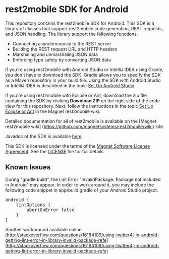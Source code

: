 # rest2mobile SDK for Android

This repository contains the rest2mobile SDK for Android. This SDK is a library of classes that support rest2mobile code generation, REST requests, and JSON handling. The library support the following functions: 
- Connecting asynchronously to the REST server
- Building the REST request URL and HTTP headers
- Marshaling and unmarshaling JSON data
- Enforcing type safety by converting JSON data

If you're using rest2mobile with Android Studio or IntelliJ IDEA using Gradle, you don't have to download the SDK. Gradle allows you to specify the SDK as a Maven repository in your build file. Using the SDK with Android Studio or IntelliJ IDEA is described in the topic [Set Up Android Studio](https://github.com/magnetsystems/rest2mobile/wiki/rest2mobile-setup-studio).

If you're using rest2mobile with Eclipse or Ant, download the zip file containing the SDK by clicking **Download ZIP** on the right side of the code view for this repository. Next, follow the instructions in the topic 
[Set Up Eclipse or Ant](https://github.com/magnetsystems/rest2mobile/wiki/rest2mobile-setup-eclipse-ant) in the Magnet rest2mobile wiki.

Detailed documentation for all of rest2mobile is available on the [Magnet rest2mobile wiki]
(https://github.com/magnetsystems/rest2mobile/wiki) site.

Javadoc of the SDK is available [here](https://magnetsystems.github.io/r2m-sdk-android/reference/com/magnet/android/mms/MagnetMobileClient.html).

This SDK is licensed under the terms of the [Magnet Software License Agreement](http://www.magnet.com/resources/tos.html). See the [LICENSE](https://github.com/magnetsystems/magnet-sdk-android/blob/master/LICENSE) file for full details.

## Known Issues
During "gradle build", the Lint Error "InvalidPackage: Package not included in Android" may appear.
In order to work around it, you may include the following code snippet in app/build.gradle of your Android Studio project.

<pre>
android {
    lintOptions {
        abortOnError false
    }
}
</pre>

Another workaround available online:
[http://stackoverflow.com/questions/16184109/using-twitter4j-in-android-getting-lint-error-in-library-invalid-package-refe](http://stackoverflow.com/questions/16184109/using-twitter4j-in-android-getting-lint-error-in-library-invalid-package-refe)

